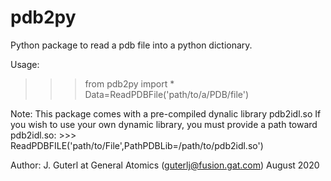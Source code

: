 pdb2py
======
Python package to read a pdb file into a python dictionary.

Usage:
>>> from pdb2py import *
>>> Data=ReadPDBFile('path/to/a/PDB/file')

Note: 
    This package comes with a pre-compiled dynalic library pdb2idl.so
    If you wish to use your own dynamic library, you must provide a path toward pdb2idl.so:
    >>> ReadPDBFILE('path/to/File',PathPDBLib=/path/to/pdb2idl.so')
    
Author: J. Guterl at General Atomics (guterlj@fusion.gat.com) 
August 2020
 